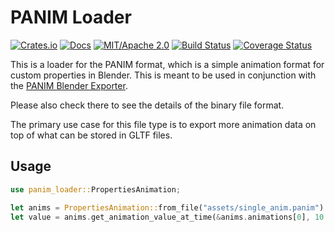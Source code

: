 # PANIM Loader

[![Crates.io](https://img.shields.io/crates/v/panim-loader.svg)](https://crates.io/crates/panim-loader)
[![Docs](https://docs.rs/panim-loader/badge.svg)](https://docs.rs/panim-loader/)
[![MIT/Apache 2.0](https://img.shields.io/badge/license-MIT%2FApache-blue.svg)](https://github.com/synphonyte/panim-loader#license)
[![Build Status](https://github.com/synphonyte/panim-loader/actions/workflows/ci.yml/badge.svg)](https://github.com/synphonyte/panim-loader/actions/workflows/ci.yml)
[![Coverage Status](https://coveralls.io/repos/github/synphonyte/panim-loader/badge.svg?branch=main)](https://coveralls.io/github/synphonyte/panim-loader?branch=main)

<!-- cargo-rdme start -->

This is a loader for the PANIM format, which is a simple animation format for custom properties in Blender.
This is meant to be used in conjunction with the [PANIM Blender Exporter](https://github.com/Synphonyte/blender-panim-exporter).

Please also check there to see the details of the binary file format.

The primary use case for this file type is to export more animation data on top of what can be stored in GLTF files.

## Usage

```rust
use panim_loader::PropertiesAnimation;

let anims = PropertiesAnimation::from_file("assets/single_anim.panim").unwrap();
let value = anims.get_animation_value_at_time(&anims.animations[0], 10.0);
```

<!-- cargo-rdme end -->
